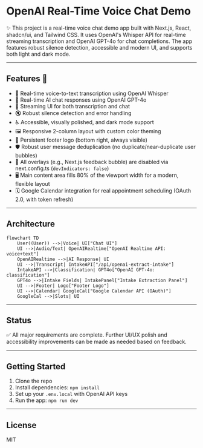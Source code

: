 # OpenAI Real-Time Voice Chat Demo

✨ This project is a real-time voice chat demo app built with Next.js, React, shadcn/ui, and Tailwind CSS. It uses OpenAI's Whisper API for real-time streaming transcription and OpenAI GPT-4o for chat completions. The app features robust silence detection, accessible and modern UI, and supports both light and dark mode.

---

## Features 🚀

- 🎤 Real-time voice-to-text transcription using OpenAI Whisper
- 🤖 Real-time AI chat responses using OpenAI GPT-4o
- 🔄 Streaming UI for both transcription and chat
- 🔇 Robust silence detection and error handling
- ♿ Accessible, visually polished, and dark mode support
- 🖼️ Responsive 2-column layout with custom color theming
- 🦶 Persistent footer logo (bottom right, always visible)
- 🛡️ Robust user message deduplication (no duplicate/near-duplicate user bubbles)
- 🚫 All overlays (e.g., Next.js feedback bubble) are disabled via next.config.ts (`devIndicators: false`)
- 🖥️ Main content area fills 80% of the viewport width for a modern, flexible layout
- 🗓️ Google Calendar integration for real appointment scheduling (OAuth 2.0, with token refresh)

---

## Architecture

```mermaid
flowchart TD
    User((User)) -->|Voice| UI["Chat UI"]
    UI -->|Audio/Text| OpenAIRealtime["OpenAI Realtime API: voice+text"]
    OpenAIRealtime -->|AI Response| UI
    UI -->|Transcript| IntakeAPI["/api/openai-extract-intake"]
    IntakeAPI -->|Classification| GPT4o["OpenAI GPT-4o: classification"]
    GPT4o -->|Intake Fields| IntakePanel["Intake Extraction Panel"]
    UI -->|Footer| Logo["Footer Logo"]
    UI -->|Calendar| GoogleCal["Google Calendar API (OAuth)"]
    GoogleCal -->|Slots| UI
```

---

## Status

✅ All major requirements are complete. Further UI/UX polish and accessibility improvements can be made as needed based on feedback.

---

## Getting Started

1. Clone the repo
2. Install dependencies: `npm install`
3. Set up your `.env.local` with OpenAI API keys
4. Run the app: `npm run dev`

---

## License

MIT

